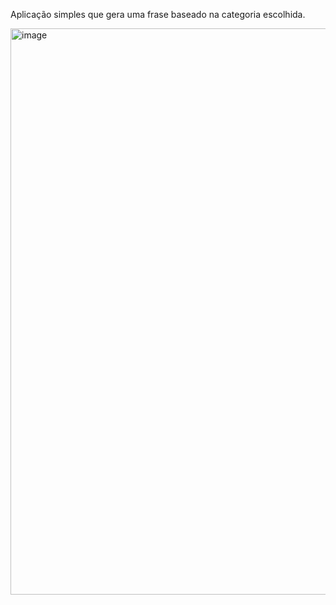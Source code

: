 Aplicação simples que gera uma frase baseado na categoria escolhida.

<img width="1919" height="906" alt="image" src="https://github.com/user-attachments/assets/f571b3b1-284f-42cc-8a21-0b7832241636" />
